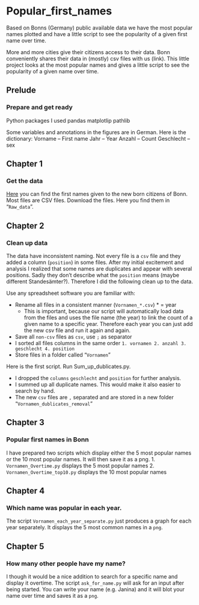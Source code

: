 # Popular_first_names
Based on Bonns (Germany) public available data we have the most popular names plotted and have a little script to see the popularity of a given first name over time.

More and more cities give their citizens access to their data. Bonn conveniently shares their data in (mostly) csv files with us (link). This little project looks at the most popular names and gives a little script to see the popularity of a given name over time.

## Prelude
### Prepare and get ready

Python packages I used
	pandas
	matplotlip
	pathlib

Some variables and annotations in the figures are in German. Here is the dictionary:
Vorname – First name
Jahr – Year
Anzahl – Count
Geschlecht – sex



## Chapter 1
### Get the data

[Here](https://opendata.bonn.de/search/type/dataset?query=&sorting=created%7CDESC) you can find the first names given to the new born citizens of Bonn. Most files are CSV files. Download the files. Here you find them in “`Raw_data`”.

## Chapter 2
### Clean up data

The data have inconsistent naming. Not every file is a `csv` file and they added a column (`position`) in some files. After my initial excitement and analysis I realized that some names are duplicates and appear with several positions. Sadly they don’t describe what the `position` means (maybe different Standesämter?). Therefore I did the following clean up to the data. 

Use any spreadsheet software you are familiar with:
- Rename all files in a consistent manner (`Vornamen_*.csv`) * = year
  - This is important, because our script will automatically load data from the files and uses the file name (the year) to link the count of a given name to a specific year. Therefore each year you can just add the new csv file and run it again and again.
- Save all `non-csv` files as `csv`, use `;` as separator
- I sorted all files columns in the same order `1. vornamen 2. anzahl 3. geschlecht 4. position`
- Store files in a folder called “`Vornamen`”

Here is the first script. Run Sum_up_dublicates.py.
- I dropped the `columns` `geschlecht` and `position` for further analysis. 
- I summed up all duplicate names. This would make it also easier to search by hand.
- The new `csv` files are `,` separated and are stored in a new folder “`Vornamen_dublicates_removal`”

## Chapter 3
### Popular first names in Bonn

I have prepared two scripts which display either the 5 most popular names or the 10 most popular names. It will then save it as a png.
    1. `Vornamen_Overtime.py` displays the 5 most popular names
    2. `Vornamen_Overtime_top10.py` displays the 10 most popular names

## Chapter 4
### Which name was popular in each year.

The script `Vornamen_each_year_separate.py` just produces a graph for each year separately. It displays the 5 most common names in a `png`.

## Chapter 5
### How many other people have my name?

I though it would be a nice addition to search for a specific name and display it overtime. The script `ask_for_name.py` will ask for an input after being started. You can write your name (e.g. Janina) and it will blot your name over time and saves it as a `png`.
